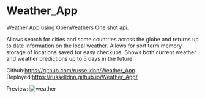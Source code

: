 # Weather_App
Weather App using OpenWeathers One shot api.

Allows search for cities and some countries across the globe and returns up to date information on the local weather.
Allows for sort term memory storage of locations saved for easy checkups.
Shows both current weather and weather predictions up to 5 days in the future.

Github:https://github.com/russelldnn/Weather_App
Deployed:https://russelldnn.github.io/Weather_App/

Preview:
![weather](https://user-images.githubusercontent.com/104922988/178083475-e65968a8-ef1d-4217-a83a-0a5d548878e0.PNG)

